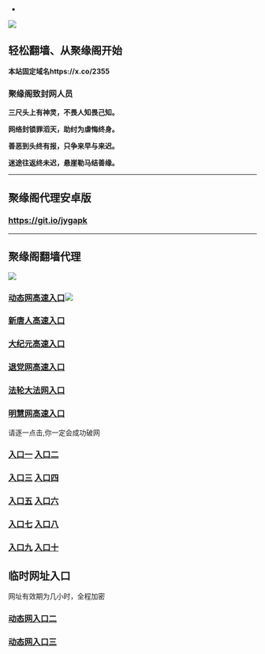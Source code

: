 * 
![](https://raw.githubusercontent.com/hao369/a/master/j.jpg)



## 轻松翻墙、从聚缘阁开始

**本站固定域名https://x.co/2355**

### 聚缘阁致封网人员

**三尺头上有神灵，不畏人知畏己知。**

**网络封锁罪滔天，助纣为虐悔终身。**

**善恶到头终有报，只争来早与来迟。**

**迷途往返终未迟，悬崖勒马结善缘。**

***



##  聚缘阁代理安卓版

### https://git.io/jygapk


***



## 聚缘阁翻墙代理 

![](https://raw.githubusercontent.com/hao369/a/master/wx2.jpg)

### [动态网高速入口](https://nkmbx7t2qe.execute-api.ap-northeast-2.amazonaws.com/5tyuu/?id=2)![](https://raw.githubusercontent.com/hao369/a/master/jygdl.gif)

### [新唐人高速入口](https://nkmbx7t2qe.execute-api.ap-northeast-2.amazonaws.com/5tyuu/?id=5)

### [大纪元高速入口](https://nkmbx7t2qe.execute-api.ap-northeast-2.amazonaws.com/5tyuu/?id=7)

### [退党网高速入口](https://nkmbx7t2qe.execute-api.ap-northeast-2.amazonaws.com/5tyuu/?id=8)

### [法轮大法网入口](https://nkmbx7t2qe.execute-api.ap-northeast-2.amazonaws.com/5tyuu/?id=15)

### [明慧网高速入口](https://nkmbx7t2qe.execute-api.ap-northeast-2.amazonaws.com/5tyuu/?id=3)

请逐一点击,你一定会成功破网

### **[入口一](http://x.co/2244)** **[入口二](http://x.co/3824)**


### **[入口三](https://s3.eu-central-1.amazonaws.com/jyg3/index.html)**  **[入口四](https://s3-ap-southeast-1.amazonaws.com/jyg4/index.html)**

### **[入口五](https://s3.ap-south-1.amazonaws.com/jyg5/index.html)**  **[入口六](https://s3-us-west-1.amazonaws.com/jyg6/index.html)**


###  **[入口七](https://s3-us-west-2.amazonaws.com/jyg7/index.html)**  **[入口八](https://s3-eu-west-1.amazonaws.com/jyg8/index.html)**


###  **[入口九](https://s3-ap-northeast-1.amazonaws.com/jyg9/index.html)**  **[入口十](https://s3.amazonaws.com/dtw/index.html)**



## 临时网址入口 

网址有效期为几小时，全程加密

### [动态网入口二](https://x.co/ddg)

### [动态网入口三](https://x.co/ddf)



